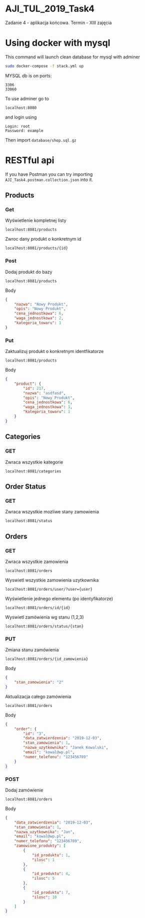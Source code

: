# AJI_TUL_2019_Task4
Zadanie 4 - aplikacja końcowa. Termin - XIII zajęcia

# Using docker with mysql
This command will launch clean database for mysql with adminer
```bash
sudo docker-compose -f stack.yml up
```
MYSQL db is on ports:
```
3306
33060
```
To use adminer go to
```
localhost:8080
```
and login using
```
Login: root
Password: example
```
Then import `database/shop.sql.gz`

# RESTful api

If you have Postman you can try importing `AJI_Task4.postman.collection.json` into it.

## Products
### Get
Wyświetlenie kompletnej listy
```http
localhost:8081/products
```
Zwroc dany produkt o konkretnym id
```http
localhost:8081/products/{id}
```
### Post
Dodaj produkt do bazy
```http
localhost:8081/products
```
Body
```json
{
    "nazwa": "Nowy Produkt",
    "opis": "Nowy Produkt",
    "cena_jednostkowa": 6,
    "waga_jednostkowa": 2,
    "kategoria_towaru": 1
}
```
### Put
Zaktualizuj produkt o konkretnym identfikatorze
```http
localhost:8081/products
```
Body
```json
{
    "product": {
        "id": 217,
        "nazwa": "asdfasd",
        "opis": "Nowy Produkt",
        "cena_jednostkowa": 6,
        "waga_jednostkowa": 1,
        "kategoria_towaru": 1
    }
}
```
## Categories
### GET
Zwraca wszystkie kategorie
```http
localhost:8081/categories
```

## Order Status
### GET
Zwraca wszystkie mozliwe stany zamowienia
```http
localhost:8081/status
```

## Orders
### GET
Zwraca wszystkie zamowienia
```http
localhost:8081/orders
```
Wyswietl wszystkie zamowienia uzytkownika
```http
localhost:8081/orders/user/?user={user}
```
Wyświetlenie jednego elementu (po identyfikatorze)
```http
localhost:8081/orders/id/{id}
```
Wyswietl zamówienia wg stanu (1,2,3)
```http
localhost:8081/orders/status/{stan}
```
### PUT
Zmiana stanu zamówienia
```http
localhost:8081/orders/{id_zamowienia}
```
Body
```json
{
	"stan_zamowienia": "2"
}
```
Aktualizacja całego zamówienia
```http
localhost:8081/orders
```
Body
```json
{
    "order": {
    	"id": "3",
        "data_zatwierdzenia": "2019-12-03",
        "stan_zamowienia": 1,
        "nazwa_uzytkownika": "Janek Kowalski",
        "email": "kowal@wp.pl",
        "numer_telefonu": "123456789"
    }
}
```
### POST
Dodaj zamówienie
```http
localhost:8081/orders
```
Body
```json
{
    "data_zatwierdzenia": "2019-12-03",
    "stan_zamowienia": 1,
    "nazwa_uzytkownika": "Jan",
    "email": "kowal@wp.pl",
    "numer_telefonu": "123456789",
    "zamowione_produkty": [
        {
            "id_produktu": 1,
            "ilosc": 1
        },
        {
            "id_produktu": 4,
            "ilosc": 5
        },
        {
            "id_produktu": 7,
            "ilosc": 10
        }
    ]
}
```